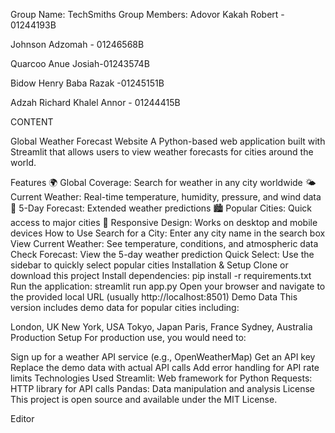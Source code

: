 Group Name: TechSmiths
Group Members: 
Adovor Kakah Robert - 01244193B

Johnson Adzomah - 01246568B

Quarcoo Anue Josiah-01243574B

Bidow Henry Baba Razak -01245151B

Adzah Richard Khalel Annor - 01244415B

CONTENT

Global Weather Forecast Website
A Python-based web application built with Streamlit that allows users to view weather forecasts for cities around the world.

Features
🌍 Global Coverage: Search for weather in any city worldwide
🌤️ Current Weather: Real-time temperature, humidity, pressure, and wind data
📅 5-Day Forecast: Extended weather predictions
🏙️ Popular Cities: Quick access to major cities
📱 Responsive Design: Works on desktop and mobile devices
How to Use
Search for a City: Enter any city name in the search box
View Current Weather: See temperature, conditions, and atmospheric data
Check Forecast: View the 5-day weather prediction
Quick Select: Use the sidebar to quickly select popular cities
Installation & Setup
Clone or download this project
Install dependencies:
pip install -r requirements.txt
Run the application:
streamlit run app.py
Open your browser and navigate to the provided local URL (usually http://localhost:8501)
Demo Data
This version includes demo data for popular cities including:

London, UK
New York, USA
Tokyo, Japan
Paris, France
Sydney, Australia
Production Setup
For production use, you would need to:

Sign up for a weather API service (e.g., OpenWeatherMap)
Get an API key
Replace the demo data with actual API calls
Add error handling for API rate limits
Technologies Used
Streamlit: Web framework for Python
Requests: HTTP library for API calls
Pandas: Data manipulation and analysis
License
This project is open source and available under the MIT License.

Editor


